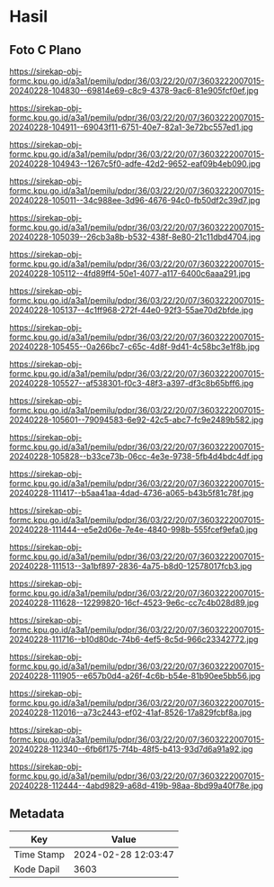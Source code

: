 # Hasil

## Foto C Plano

https://sirekap-obj-formc.kpu.go.id/a3a1/pemilu/pdpr/36/03/22/20/07/3603222007015-20240228-104830--69814e69-c8c9-4378-9ac6-81e905fcf0ef.jpg

https://sirekap-obj-formc.kpu.go.id/a3a1/pemilu/pdpr/36/03/22/20/07/3603222007015-20240228-104911--69043f11-6751-40e7-82a1-3e72bc557ed1.jpg

https://sirekap-obj-formc.kpu.go.id/a3a1/pemilu/pdpr/36/03/22/20/07/3603222007015-20240228-104943--1267c5f0-adfe-42d2-9652-eaf09b4eb090.jpg

https://sirekap-obj-formc.kpu.go.id/a3a1/pemilu/pdpr/36/03/22/20/07/3603222007015-20240228-105011--34c988ee-3d96-4676-94c0-fb50df2c39d7.jpg

https://sirekap-obj-formc.kpu.go.id/a3a1/pemilu/pdpr/36/03/22/20/07/3603222007015-20240228-105039--26cb3a8b-b532-438f-8e80-21c11dbd4704.jpg

https://sirekap-obj-formc.kpu.go.id/a3a1/pemilu/pdpr/36/03/22/20/07/3603222007015-20240228-105112--4fd89ff4-50e1-4077-a117-6400c6aaa291.jpg

https://sirekap-obj-formc.kpu.go.id/a3a1/pemilu/pdpr/36/03/22/20/07/3603222007015-20240228-105137--4c1ff968-272f-44e0-92f3-55ae70d2bfde.jpg

https://sirekap-obj-formc.kpu.go.id/a3a1/pemilu/pdpr/36/03/22/20/07/3603222007015-20240228-105455--0a266bc7-c65c-4d8f-9d41-4c58bc3e1f8b.jpg

https://sirekap-obj-formc.kpu.go.id/a3a1/pemilu/pdpr/36/03/22/20/07/3603222007015-20240228-105527--af538301-f0c3-48f3-a397-df3c8b65bff6.jpg

https://sirekap-obj-formc.kpu.go.id/a3a1/pemilu/pdpr/36/03/22/20/07/3603222007015-20240228-105601--79094583-6e92-42c5-abc7-fc9e2489b582.jpg

https://sirekap-obj-formc.kpu.go.id/a3a1/pemilu/pdpr/36/03/22/20/07/3603222007015-20240228-105828--b33ce73b-06cc-4e3e-9738-5fb4d4bdc4df.jpg

https://sirekap-obj-formc.kpu.go.id/a3a1/pemilu/pdpr/36/03/22/20/07/3603222007015-20240228-111417--b5aa41aa-4dad-4736-a065-b43b5f81c78f.jpg

https://sirekap-obj-formc.kpu.go.id/a3a1/pemilu/pdpr/36/03/22/20/07/3603222007015-20240228-111444--e5e2d06e-7e4e-4840-998b-555fcef9efa0.jpg

https://sirekap-obj-formc.kpu.go.id/a3a1/pemilu/pdpr/36/03/22/20/07/3603222007015-20240228-111513--3a1bf897-2836-4a75-b8d0-12578017fcb3.jpg

https://sirekap-obj-formc.kpu.go.id/a3a1/pemilu/pdpr/36/03/22/20/07/3603222007015-20240228-111628--12299820-16cf-4523-9e6c-cc7c4b028d89.jpg

https://sirekap-obj-formc.kpu.go.id/a3a1/pemilu/pdpr/36/03/22/20/07/3603222007015-20240228-111716--b10d80dc-74b6-4ef5-8c5d-966c23342772.jpg

https://sirekap-obj-formc.kpu.go.id/a3a1/pemilu/pdpr/36/03/22/20/07/3603222007015-20240228-111905--e657b0d4-a26f-4c6b-b54e-81b90ee5bb56.jpg

https://sirekap-obj-formc.kpu.go.id/a3a1/pemilu/pdpr/36/03/22/20/07/3603222007015-20240228-112016--a73c2443-ef02-41af-8526-17a829fcbf8a.jpg

https://sirekap-obj-formc.kpu.go.id/a3a1/pemilu/pdpr/36/03/22/20/07/3603222007015-20240228-112340--6fb6f175-7f4b-48f5-b413-93d7d6a91a92.jpg

https://sirekap-obj-formc.kpu.go.id/a3a1/pemilu/pdpr/36/03/22/20/07/3603222007015-20240228-112444--4abd9829-a68d-419b-98aa-8bd99a40f78e.jpg


## Metadata

| Key        | Value               |
| ---------- | ------------------- |
| Time Stamp | 2024-02-28 12:03:47 |
| Kode Dapil | 3603                |



